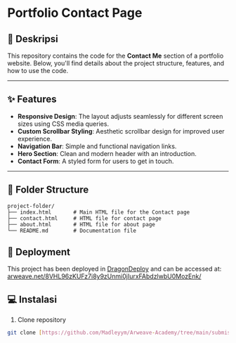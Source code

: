 # Portfolio Contact Page

## 📄 Deskripsi
This repository contains the code for the **Contact Me** section of a portfolio website. Below, you'll find details about the project structure, features, and how to use the code.

---

## ✨ Features

- **Responsive Design**: The layout adjusts seamlessly for different screen sizes using CSS media queries.
- **Custom Scrollbar Styling**: Aesthetic scrollbar design for improved user experience.
- **Navigation Bar**: Simple and functional navigation links.
- **Hero Section**: Clean and modern header with an introduction.
- **Contact Form**: A styled form for users to get in touch.

---

## 📂 Folder Structure
```
project-folder/
├── index.html       # Main HTML file for the Contact page
├── contact.html     # HTML file for contact page
├── about.html       # HTML file for about page
└── README.md        # Documentation file
```

## 🚀 Deployment
This project has been deployed in [DragonDeploy](https://dragondeploy.xyz) and can be accessed at:
[arweave.net/8VHL96zKUFz7i8y9zUnmi0jIurxFAbdzlwbU0MozEnk/](https://arweave.net/8VHL96zKUFz7i8y9zUnmi0jIurxFAbdzlwbU0MozEnk/)

## 💻 Instalasi
1. Clone repository 
```bash
git clone [https://github.com/Madleyym/Arweave-Academy/tree/main/submissions/fork-Madlleym/challenge1]
```
